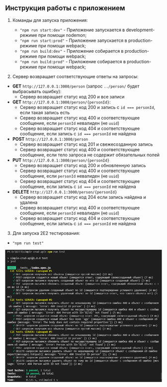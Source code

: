 ## Инструкция работы с приложением

1. Команды для запуска приложения:

   - `"npm run start:dev"` - Приложение запускается в development-режиме при помощи nodemon;
   - `"npm run start:prod"` - Приложение запускается в production-режиме при помощи webpack;
   - `"npm run build:dev"` - Приложение собирается в production-режиме при помощи webpack;
   - `"npm run build:prod"` - Приложение собирается в production-режиме при помощи webpack;

2. Сервер возвращает соответствующие ответы на запросы:

- **GET** `http://127.0.0.1:3000/person` (запрос `../person/` будет выбрасывать ошибку):
  - Сервер возвращает статус код 200 и все записи
- **GET** `http://127.0.0.1:3000/person/{personId}`:
  - Сервер возвращает статус код 200 и запись с `id === personId`, если такая запись есть
  - Сервер возвращает статус код 400 и соответствующее сообщение, если `personId` невалиден (не `uuid`)
  - Сервер возвращает статус код 404 и соответствующее сообщение, если запись с `id === personId` не найдена
- **POST** `http://127.0.0.1:3000/person`
  - Сервер возвращает статус код 201 и свежесозданную запись
  - Сервер возвращает статус код 400 и соответствующее сообщение, если тело запроса не содержит обязательных полей
- **PUT** `http://127.0.0.1:3000/person/{personId}`
  - Сервер возвращает статус код 200 и обновленную запись
  - Сервер возвращает статус код 400 и соответствующее сообщение, если `personId` невалиден (не `uuid`)
  - Сервер возвращает статус код 404 и соответствующее сообщение, если запись с `id === personId` не найдена
- **DELETE** `http://127.0.0.1:3000/person/{personId}`
  - Сервер возвращает статус код 204 если запись найдена и удалена
  - Сервер возвращает статус код 400 и соответствующее сообщение, если `personId` невалиден (не `uuid`)
  - Сервер возвращает статус код 404 и соответствующее сообщение, если запись с `id === personId` не найдена

3. Для запуска 2E2 тестирования:

- `"npm run test"`

![test-task3](test_CRUD.PNG)
